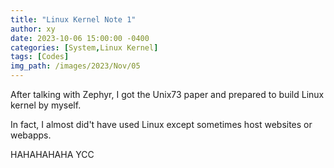 ```yaml
---
title: "Linux Kernel Note 1"
author: xy
date: 2023-10-06 15:00:00 -0400
categories: [System,Linux Kernel]
tags: [Codes]
img_path: /images/2023/Nov/05
---
```


After talking with Zephyr, I got the Unix73 paper and prepared to build Linux kernel by myself.

In fact, I almost did't have used Linux except sometimes host websites or webapps.

HAHAHAHAHA YCC